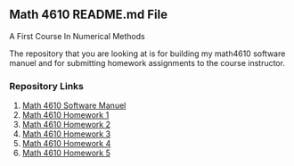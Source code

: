 ## Math 4610 README.md File
A First Course In Numerical Methods

The repository that you are looking at is for building my math4610 software  
manuel and for submitting homework assignments to the course instructor.

### Repository Links

1. [Math 4610 Software Manuel](https://gbmitchell.github.io/math4610/softwareManuel)
2. [Math 4610 Homework 1](https://gbmitchell.github.io/math4610/HW1)
3. [Math 4610 Homework 2](https://gbmitchell.github.io/math4610/HW2)
4. [Math 4610 Homework 3](https://gbmitchell.github.io/math4610/HW3)
5. [Math 4610 Homework 4](https://gbmitchell.github.io/math4610/HW4)
6. [Math 4610 Homework 5](https://gbmitchell.github.io/math4610/HW5)
